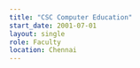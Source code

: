 ```yaml
---
title: "CSC Computer Education"
start_date: 2001-07-01
layout: single
role: Faculty
location: Chennai
---
```

